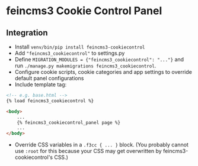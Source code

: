 # feincms3 Cookie Control Panel

## Integration

- Install `venv/bin/pip install feincms3-cookiecontrol`
- Add ``"feincms3_cookiecontrol"`` to settings.py
- Define ``MIGRATION_MODULES = {"feincms3_cookiecontrol": "..."}`` and run
  ``./manage.py makemigrations feincms3_cookiecontrol``.
- Configure cookie scripts, cookie categories and app settings to override
  default panel configurations
- Include template tag:

```html
<!-- e.g. base.html -->
{% load feincms3_cookiecontrol %}

<body>
    ...
    {% feincms3_cookiecontrol_panel page %}
    ...
</body>
```

- Override CSS variables in a ``.f3cc { ... }`` block. (You probably cannot use
  ``:root`` for this because your CSS may get overwritten by
  feincms3-cookiecontrol's CSS.)
